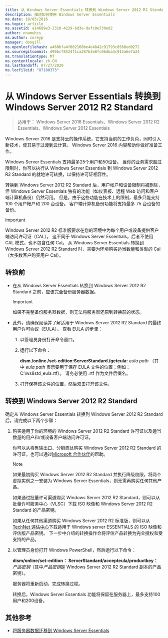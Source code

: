 ```yaml
---
title: 从 Windows Server Essentials 转换到 Windows Server 2012 R2 Standard
description: 描述如何使用 Windows Server Essentials
ms.date: 10/03/2016
ms.topic: article
ms.assetid: a14689e3-2310-4229-bd3e-dafc0e739e02
author: nnamuhcs
ms.author: coreyp
manager: dongill
ms.openlocfilehash: a460bfa4f802160be4e4842c91793c8568ed0272
ms.sourcegitcommit: d99bc78524f1ca287b3e8fc06dba3c915a6e7a24
ms.translationtype: MT
ms.contentlocale: zh-CN
ms.lasthandoff: 07/27/2020
ms.locfileid: "87180373"
---
```

# <a name="transition-from-windows-server-essentials-to-windows-server-2012-r2-standard"></a>从 Windows Server Essentials 转换到 Windows Server 2012 R2 Standard

>适用于： Windows Server 2016 Essentials、Windows Server 2012 R2 Essentials、Windows Server 2012 Essentials

Windows Server 2016 是支持云的操作系统，它支持当前的工作负荷，同时引入新技术，使其易于过渡到云计算。 Windows Server 2016 内容帮助你做好准备工作。

 Windows Server Essentials 支持最多25个用户和50设备。 当你的业务需求超过限制时，你可以执行从 Windows Server Essentials 到 Windows Server 2012 R2 Standard 的就地许可转换，以保持许可证相容性。

 转换到 Windows Server 2012 R2 Standard 后，用户帐户和设备限制将被删除，但 Windows Server Essentials 独有的功能（如仪表板、远程 Web 访问和客户端计算机备份）仍然可用。 但是，由于这些功能在技术上的限制，最多只能支持 100 个用户帐户和 200 台设备。 客户端计算机备份功能将支持最多 75 台设备的备份。

> [!IMPORTANT]
>   Windows Server 2012 R2 标准版要求在您的环境中为每个用户或设备提供客户端访问许可证（CAL）。 这不同于 Windows Server Essentials，后者不使用 CAL 模式，也不包含任何 Cal。 从 Windows Server Essentials 转换到 Windows Server 2012 R2 Standard 时，需要为环境购买适当数量和类型的 Cal （大多数客户购买用户 Cal）。

## <a name="before-the-transition"></a>转换前

-   在从 Windows Server Essentials 转换到 Windows Server 2012 R2 Standard 之前，应该完全备份服务器数据。

    > [!IMPORTANT]
    >  如果不完整备份服务器数据，则无法将服务器还原到转换前的状态。

-   此外，请确保阅读并了解适用于 Windows Server 2012 R2 Standard 的最终用户许可协议（EULA）。 查看 EULA 的步骤：

    1.  以管理员身份打开命令窗口。

    2.  运行以下命令：

         **dism /online /set-edition:ServerStandard /geteula:** *eula path* （其中 *eula path* 表示要用于保存 EULA 文件的位置；例如：C:\ws8std_eula.rtf）。 请务必使用 .rtf 作为文件后缀名。

    3.  打开保存该文件的位置，然后双击打开该文件。

## <a name="transition-to--windows-server-2012-r2-standard"></a>转换到 Windows Server 2012 R2 Standard
 确定从 Windows Server Essentials 转换到 Windows Server 2012 R2 Standard 后，请完成以下两个步骤：

1. 购买适用于你的环境的 Windows Server 2012 R2 Standard 许可证以及适当数量的用户和/或设备客户端访问许可证。

    你可以从零售输出口、分销商处购买 Windows Server 2012 R2 Standard 的许可证，也可以通过[Microsoft 合作伙伴](https://pinpoint.microsoft.com/SelectCulture.aspx)的帮助。

   > [!NOTE]
   >  如果最初购买 Windows Server 2012 R2 Standard 并执行降级权限，将两个虚拟实例之一安装为 Windows Server Essentials，则无需再购买任何其他产品。
   >
   >  如果通过批量许可渠道购买 Windows Server 2012 R2 Standard，则可以从批量许可服务中心（VLSC）下载 ISO 映像和 Windows Server 2012 R2 Standard 的产品密钥。
   >
   >  如果从任何其他渠道购买 Windows Server 2012 R2 标准版，则可以从[TechNet 评估中心](https://technet.microsoft.com/evalcenter/jj659306.aspx)下载适用于 Windows server ESSENTIALS 的 ISO 映像和评估版产品密钥。 下一步中介绍的转换操作会将评估产品转换为完全授权和受支持的产品。

2. 以管理员身份打开 Windows PowerShell，然后运行以下命令：

    **dism/online/set-edition： ServerStandard/accepteula/productkey：** *产品密钥*（其中*产品密钥*是 Windows Server 2012 R2 Standard 副本的产品密钥）。

    服务器将重新启动，完成转换过程。

   转换后，Windows Server Essentials 功能将保留在服务器上，最多支持100用户和200设备。

## <a name="additional-references"></a>其他参考


-   [将服务器数据迁移到 Windows Server Essentials](Migrate-Server-Data-to-Windows-Server-Essentials.md)

